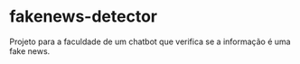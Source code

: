 # fakenews-detector
Projeto para a faculdade de um chatbot que verifica se a informação é uma fake news.
